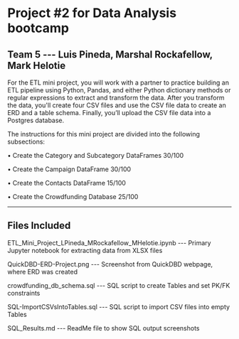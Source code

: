 # Project #2 for Data Analysis bootcamp
## Team 5 --- Luis Pineda, Marshal Rockafellow, Mark Helotie
  
For the ETL mini project, you will work with a partner to practice building an ETL pipeline using Python, Pandas, and either Python dictionary methods or regular expressions to extract and transform the data.  After you transform the data, you'll create four CSV files and use the CSV file data to create an ERD and a table schema. Finally, you’ll upload the CSV file data into a Postgres database.


The instructions for this mini project are divided into the following subsections:

•	Create the Category and Subcategory DataFrames	30/100

•	Create the Campaign DataFrame				30/100

•	Create the Contacts DataFrame				15/100

•	Create the Crowdfunding Database				25/100


----------------------------------------------------------------------------------------------------------------------------------------

## Files Included

ETL_Mini_Project_LPineda_MRockafellow_MHelotie.ipynb --- Primary Jupyter notebook for extracting data from XLSX files

QuickDBD-ERD-Project.png --- Screenshot from QuickDBD webpage, where ERD was created

crowdfunding_db_schema.sql --- SQL script to create Tables and set PK/FK constraints

SQL-ImportCSVsIntoTables.sql --- SQL script to import CSV files into empty Tables

SQL_Results.md --- ReadMe file to show SQL output screenshots

